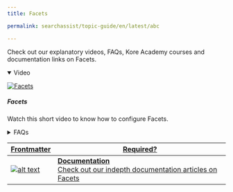 ```yaml
---
title: Facets

permalink: searchassist/topic-guide/en/latest/abc

---
```

<!--#### Topic Guide
###### Facets-->

  Check out our explanatory videos, FAQs, Kore Academy courses and documentation links on Facets.

<details class="introduction-video" open>
  <summary>Video
  </summary>
  
   [![Facets](images/VideoCoverImage.png)](https://player.vimeo.com/video/751567200?h=726ce44ad2&badge=0&autopause=0&player_id=0&app_id=58479/embed)

  ##### Facets 
  Watch this short video to know how to configure Facets.

</details>

<details>
  <summary>FAQs
  </summary>

  <a class="doc-link" target="_blank" href="https://docs.kore.ai/searchassist/personalize-results/facets/">
 
  What are Facets and its types in Searchassist?

</a>

 <a class="doc-link" target="_blank" href="https://docs.kore.ai/searchassist/personalize-results/facets/">
 
 How to configure a Filter Facet?

</a>
 
  
<a class="doc-link" target="_blank" href="https://docs.kore.ai/searchassist/personalize-results/facets/">

  How to configure a Sortable Facet?

</a>
  
  <a class="doc-link" target="_blank" href="https://docs.kore.ai/searchassist/personalize-results/facets/">
 
  How to configure a Tab Facet?

</a>


</details>


<a class="doc-link" target="_blank" href="https://docs.kore.ai/searchassist/personalize-results/facets/">


| Frontmatter | Required? |
|-------------|-------------|
| ![alt text](images/SA_Documentation.svg "Title") | **Documentation**  <br /> Check out our indepth documentation articles on Facets | 


</a>

